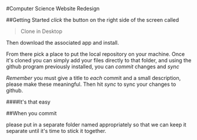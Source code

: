#Computer Science Website Redesign

##Getting Started
*click* the button on the right side of the screen called 
>Clone in Desktop

Then download the associated app and install.

From there pick a place to put the local repository on your machine. Once it's cloned you can simply add your files directly to that folder, and using the github program previously installed, you can *commit* changes and *sync*

*Remember* you must give a title to *each* commit and a small description, please make these meaningful. Then hit *sync* to sync your changes to github.

####It's that easy

##When you commit

please put in a separate folder named appropriately so that we can keep it separate until it's time to stick it together.